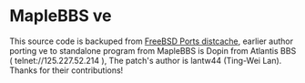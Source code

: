 # MapleBBS ve

This source code is backuped from [FreeBSD Ports distcache](http://distcache.freebsd.org/ports-distfiles/ve-1.1.tgz), earlier author porting ve to standalone program from MapleBBS is Dopin from Atlantis BBS ( telnet://125.227.52.214 ), The patch's author is lantw44 (Ting-Wei Lan).  Thanks for their contributions!
